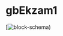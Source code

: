 # gbEkzam1
[![block-schema)](https://photos.google.com/photo/AF1QipPXmnMQWjS0cPUzIZ6P0vwVfRINuTkq2uTDSqPT)
